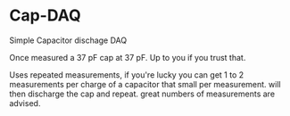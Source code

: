 # Cap-DAQ
Simple Capacitor dischage DAQ

Once measured a 37 pF cap at 37 pF. Up to you if you trust that.

Uses repeated measurements, if you're lucky you can get 1 to 2 measurements per charge of a capacitor that small per measurement. will then discharge the cap and repeat. great numbers of measurements are advised.
